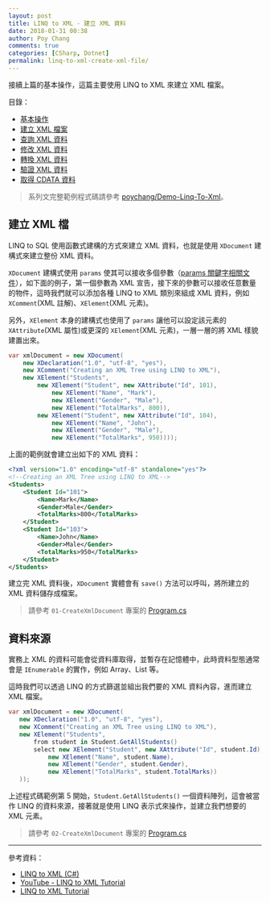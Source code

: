 ```yaml
---
layout: post
title: LINQ to XML - 建立 XML 資料
date: 2018-01-31 00:38
author: Poy Chang
comments: true
categories: [CSharp, Dotnet]
permalink: linq-to-xml-create-xml-file/
---
```


接續上篇的基本操作，這篇主要使用 LINQ to XML 來建立 XML 檔案。

目錄：

- [基本操作](https://blog.poychang.net/linq-to-xml-basic-usage/)
- [建立 XML 檔案](https://blog.poychang.net/linq-to-xml-create-xml-file)
- [查詢 XML 資料](https://blog.poychang.net/linq-to-xml-query-xml/)
- [修改 XML 資料](https://blog.poychang.net/linq-to-xml-edit-xml)
- [轉換 XML 資料](https://blog.poychang.net/linq-to-xml-transfom-xml)
- [驗證 XML 資料](https://blog.poychang.net/linq-to-xml-validate-xml)
- [取得 CDATA 資料](https://blog.poychang.net/2018-02-05-linq-to-xml-extract-data-from-cdata)

> 系列文完整範例程式碼請參考 [poychang/Demo-Linq-To-Xml](https://github.com/poychang/Demo-Linq-To-Xml)。

## 建立 XML 檔

LINQ to SQL 使用函數式建構的方式來建立 XML 資料，也就是使用 `XDocument` 建構式來建立整份 XML 資料。

`XDocument` 建構式使用 `params` 使其可以接收多個參數（[params 關鍵字相關文件](https://docs.microsoft.com/zh-tw/dotnet/csharp/language-reference/keywords/params?WT.mc_id=DT-MVP-5003022)），如下面的例子，第一個參數為 XML 宣告，接下來的參數可以接收任意數量的物件，這時我們就可以添加各種 LINQ to XML 類別來組成 XML 資料，例如 `XComment`(XML 註解)、`XElement`(XML 元素)。

另外，`XElement` 本身的建構式也使用了 `params` 讓他可以設定該元素的 `XAttribute`(XML 屬性)或更深的 `XElement`(XML 元素)，一層一層的將 XML 樣貌建置出來。

```csharp
var xmlDocument = new XDocument(
    new XDeclaration("1.0", "utf-8", "yes"),
    new XComment("Creating an XML Tree using LINQ to XML"),
    new XElement("Students",
        new XElement("Student", new XAttribute("Id", 101),
            new XElement("Name", "Mark"),
            new XElement("Gender", "Male"),
            new XElement("TotalMarks", 800)),
        new XElement("Student", new XAttribute("Id", 104),
            new XElement("Name", "John"),
            new XElement("Gender", "Male"),
            new XElement("TotalMarks", 950))));
```

上面的範例就會建立出如下的 XML 資料：

```xml
<?xml version="1.0" encoding="utf-8" standalone="yes"?>
<!--Creating an XML Tree using LINQ to XML-->
<Students>
    <Student Id="101">
        <Name>Mark</Name>
        <Gender>Male</Gender>
        <TotalMarks>800</TotalMarks>
    </Student>
    <Student Id="103">
        <Name>John</Name>
        <Gender>Male</Gender>
        <TotalMarks>950</TotalMarks>
    </Student>
</Students>
```

建立完 XML 資料後，`XDocument` 實體會有 `save()` 方法可以呼叫，將所建立的 XML 資料儲存成檔案。

> 請參考 `01-CreateXmlDocument` 專案的 [Program.cs](https://github.com/poychang/Demo-Linq-To-Xml/blob/master/01-CreateXmlDocument/Program.cs)

## 資料來源

實務上 XML 的資料可能會從資料庫取得，並暫存在記憶體中，此時資料型態通常會是 `IEnumerable` 的實作，例如 Array、List 等。

這時我們可以透過 LINQ 的方式篩選並組出我們要的 XML 資料內容，進而建立 XML 檔案。

```csharp
var xmlDocument = new XDocument(
   new XDeclaration("1.0", "utf-8", "yes"),
   new XComment("Creating an XML Tree using LINQ to XML"),
   new XElement("Students",
       from student in Student.GetAllStudents()
       select new XElement("Student", new XAttribute("Id", student.Id),
           new XElement("Name", student.Name),
           new XElement("Gender", student.Gender),
           new XElement("TotalMarks", student.TotalMarks))
   ));
```

上述程式碼範例第 5 開始，`Student.GetAllStudents()` 一個資料陣列，這會被當作 LINQ 的資料來源，接著就是使用 LINQ 表示式來操作，並建立我們想要的 XML 元素。

> 請參考 `02-CreateXmlDocument` 專案的 [Program.cs](https://github.com/poychang/Demo-Linq-To-Xml/blob/master/02-CreateXmlDocument/Program.cs)

---

參考資料：

- [LINQ to XML (C#)](https://docs.microsoft.com/zh-tw/dotnet/csharp/programming-guide/concepts/linq/linq-to-xml?WT.mc_id=DT-MVP-5003022)
- [YouTube - LINQ to XML Tutorial](https://www.youtube.com/playlist?list=PL6n9fhu94yhX-U0Ruy_4eIG8umikVmBrk)
- [LINQ to XML Tutorial](http://csharp-video-tutorials.blogspot.tw/2014/08/linq-to-xml-tutorial.html)
